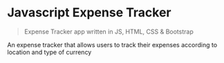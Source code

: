 # Javascript Expense Tracker

> Expense Tracker app written in JS, HTML, CSS & Bootstrap

An expense tracker that allows users to track their expenses according to location and type of currency
